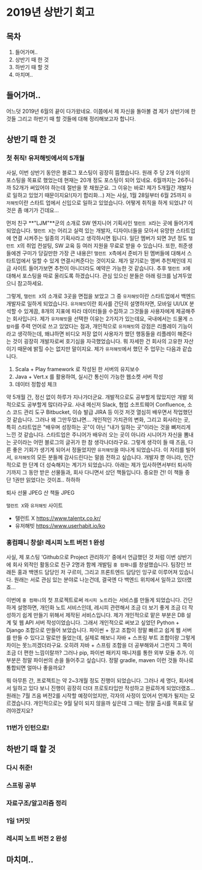 2019년 상반기 회고
==================

목차
------------
1. 들어가며..
2. 상반기 때 한 것
3. 하반기 때 할 것
4. 마치며..


들어가며..
-------------

어느덧 2019년 6월의 끝이 다가왔네요. 이쯤에서 제 자신을 돌아볼 겸 제가 상반기에 한 것들 그리고 하반기 때 할 것들에 대해 정리해보고자 합니다.  

상반기 때 한 것
-------------

### 첫 취직! 유저해빗에서의 5개월

사실, 이번 상반기 동안은 블로그 포스팅이 굉장히 뜸했습니다. 원래 주 당 2개 이상의 포스팅을 목표로 했었는데 현재는 20개 정도 포스팅이 되어 있네요. 6월까지는 26주니까 52개가 써있어야 하는데 절반을 못 채웠군요. 그 이유는 바로! 제가 5개월간 개발자로 일하고 있었기 때문이지요!(자기 합리화...) 저는 사실, 1월 28일부터 6월 25까지 `유저해빗`이란 스타트 업에서 신입으로 일하고 있었습니다. 어떻게 취직을 하게 되었냐? 이것은 좀 얘기가 긴데요... 

먼저 친구 **"LJM"**군의 소개로 SW 엔지니어 기획사인 `탤런트 X`라는 곳에 들어가게 되었습니다. `탤런트 X`는 어리고 실력 있는 개발자, 디자이너들을 모아서 유망한 스타트업에 연결 시켜주는 일종의 기획사라고 생각하시면 됩니다. 일단 멤버가 되면 3년 정도 `탤런트 X`의 취업 컨설팅, SW 교육 등 여러 지원을 무료로 받을 수 있습니다. 또한, 취준생들에겐 구미가 당길만한 가장 큰 내용은! `탤런트 X`측에서 준비가 된 멤버들에 대해서 스타트업에서 일할 수 있게 연결시켜준다는 것이지요. 제가 알기로는 멤버 추천제인데 지금 사이트 들어가보면 추천이 아니더라도 예약은 가능한 것 같습니다. 추후 `탤런트 X`에 대해서 포스팅을 따로 올리도록 하겠습니다. 관심 있으신 분들은 아래 링크를 남겨두었으니 참고하세요.   

그렇게, `탤런트 X`의 소개로 3곳을 면접을 보았고 그 중 `유저해빗`이란 스타트업에서 백엔드 개발자로 일하게 되었습니다. `유저해빗`이란 회사를 간단히 설명하자면, 모바일 UI/UX 분석할 수 있게끔, 8개의 지표에 따라 데이터들을 수집하고 그것들을 사용자에게 제공해주는 회사입니다. 제가 `유저해빗`을 선택한 이유는 2가지가 있는데요, 국내에서는 드물게 `스칼라`를 주력 언어로 쓰고 있었다는 점과, 개인적으로 `유저해빗`의 강점은 리플레이 기능이라고 생각하는데, 왜냐하면 비디오 저장 없이 사용자가 했던 행동들을 리플레이 해준다는 것이 굉장히 개발자로써 호기심을 자극했었습니다. 뭐 자세한 건 회사의 고유한 자산이기 때문에 밝힐 수는 없지만 말이지요. 제가 `유저해빗`에서 했던 주 업무는 다음과 같습니다.

1. Scala + Play framework 로 작성된 한 서버의 유지보수
2. Java + Vert.x 를 활용하여, 실시간 통신이 가능한 웹소켓 서버 작성
3. 데이터 정합성 체크   

약 5개월 간, 정신 없이 하루가 지나가더군요. 개발적으로도 공부할게 많았지만 개발 외적으로도 공부할게 많더라구요. 사내 메신저 Slack, 협업 소프트웨어 Confluence, 소스 코드 관리 도구 Bitbucket, 이슈 발급 JIRA 등 이것 저것 열심히 배우면서 작업했던 것 같습니다. 그러나 왜 그만두었냐면... 개인적인 가치관의 변화, 그리고 회사라는 곳, 특히 스타트업은 "배우며 성장하는 곳"이 아닌 "내가 일하는 곳"이라는 것을 뼈저리게 느낀 것 같습니다. 스타트업은 주니어가 배우러 오는 곳이 아니라 시니어가 자신을 뽐내는 곳이라는 어떤 블로그의 글귀가 한 참 생각나더라구요. 그렇게 생각이 들 때 즈음, 다른 좋은 기회가 생기게 되어서 정들었지만 `유저해빗`을 떠나게 되었습니다. 이 자리를 빌어서, `유저해빗`의 모든 분들께 감사드린다는 말씀 전하고 싶습니다. 개발자 뿐 아니라, 인간적으로 한 단계 더 성숙해지는 계기가 되었습니다. 아래는 제가 입사하면서부터 퇴사하기까지 그 동안 받은 선물들과, 회사 다니면서 샀던 책들입니다. 중요한 건! 이 책들 중 단 1권만 읽었다는 것이죠.. 하하하

퇴사 선물 JPEG
산 책들 JPEG 

`탤런트 X`와 `유저해빗` 사이트
* 탤런트 X https://www.talentx.co.kr/
* 유저해빗 https://www.userhabit.io/ko

### 홍컴패니 창설! 레시피 노트 버전 1 완성

사실, 제 포스팅 'Github으로 Project 관리하기' 중에서 언급했던 것 처럼 이번 상반기에 회사 외적인 활동으로 친구 2명과 함께 개발팀 `홍 컴패니`를 창설했습니다. 팀장인 브래든 홍과 백엔드 담당인 저 구르미, 그리고 프론트엔드 담당인 잉구로 이루어져 있습니다. 원래는 서로 관심 있는 분야로 나눈건데, 결국엔 다 백엔드 위치에서 일하고 있더랬죠...  

이번에 `홍 컴패니`의 첫 프로젝트로써 `레시피 노트`라는 서비스를 만들게 되었습니다. 간단하게 설명하면, 개인화 노트 서비스인데, 레시피 관련해서 조금 더 보기 좋게 조금 더 작성하기 쉽게 만들기 위해서 제작된 서비스입니다. 제가 개인적으로 맡은 부분은 DB 설계 및 웹 API 서버 작성이었습니다. 그래서 개인적으로 써보고 싶었던 Python + Django 조합으로 만들어 보았습니다. 파이썬 + 장고 조합이 정말 빠르고 쉽게 웹 서버를 만들 수 있다고 말로만 들었는데, 실제로 해보니 자바 + 스프링 부트 조합이랑 그렇게 차이는 못느끼겠더라구요. 오히려 자바 + 스프링 조합을 더 공부해와서 그런지 그 쪽이 조금 더 편한 느낌이랄까? 그러나 pip, 파이썬 패키지 매니저를 통한 외부 모듈 추가. 이 부분은 정말 파이썬의 손을 들어주고 싶습니다. 정말 gradle, maven 이런 것들 하나로 통합되면 얼마나 좋을까요? 

뭐 아무튼 간, 프로젝트는 약 2~3개월 정도 진행이 되었습니다. 그러나 세 명다, 회사에서 일하고 있다 보니 진행이 굉장히 더뎌 프로토타입만 작성하고 완료하게 되었더랬죠... 원래는 7월 즈음 버전2를 시작할 예정이었지만, 각자의 사정이 있어서 언제가 될지는 모르겠습니다. 개인적으로는 9월 달이 되지 않을까 싶은데 그 때는 정말 출시를 목표로 달려야겠지요?

### 11번가 인턴으로!

하반기 때 할 것
-------------

### 다시 취준! 

### 스프링 공부

### 자료구조/알고리즘 정리

### 1일 1커밋 

### 레시피 노트 버전 2 완성

마치며..
-------------